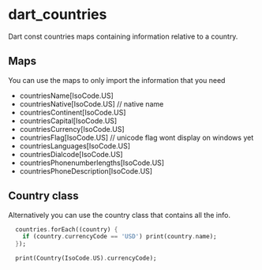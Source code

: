 # dart_countries

Dart const countries maps containing information relative to a country.

## Maps

You can use the maps to only import the information that you need

  - countriesName[IsoCode.US]
  - countriesNative[IsoCode.US] // native name
  - countriesContinent[IsoCode.US]
  - countriesCapital[IsoCode.US]
  - countriesCurrency[IsoCode.US]
  - countriesFlag[IsoCode.US] // unicode flag wont display on windows yet
  - countriesLanguages[IsoCode.US]
  - countriesDialcode[IsoCode.US]
  - countriesPhonenumberlengths[IsoCode.US]
  - countriesPhoneDescription[IsoCode.US]

## Country class

Alternatively you can use the country class that contains all the info.

```dart
  countries.forEach((country) {
    if (country.currencyCode == 'USD') print(country.name);
  });

  print(Country(IsoCode.US).currencyCode);

```

